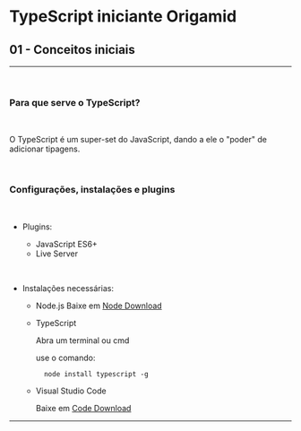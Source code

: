 # TypeScript iniciante Origamid

## 01 - Conceitos iniciais
<hr>

</br>

 ### Para que serve o TypeScript?

 </br>

 O TypeScript é um super-set do JavaScript, dando a ele o "poder" de adicionar tipagens.

</br>

 ### Configurações, instalações e plugins
 </br>

* Plugins:
 
    - JavaScript ES6+
    - Live Server

</br>

* Instalações necessárias:

    - Node.js
          Baixe em [Node Download](https://nodejs.org/en/download/)
            
    - TypeScript
               
         Abra um terminal ou cmd
               
         use o comando:
                 
        ~~~shell
          node install typescript -g
         ~~~

     - Visual Studio Code
              
         Baixe em [Code Download](https://code.visualstudio.com/download)
            

<hr>



